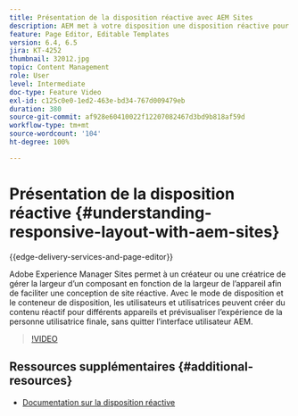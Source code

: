 ```yaml
---
title: Présentation de la disposition réactive avec AEM Sites
description: AEM met à votre disposition une disposition réactive pour vos pages à l’aide du composant conteneur de disposition. Avec la disposition réactive, les créateurs et créatrices de contenu peuvent créer du contenu réactif pour différents appareils et prévisualiser l’expérience de la personne utilisatrice finale dans AEM.
feature: Page Editor, Editable Templates
version: 6.4, 6.5
jira: KT-4252
thumbnail: 32012.jpg
topic: Content Management
role: User
level: Intermediate
doc-type: Feature Video
exl-id: c125c0e0-1ed2-463e-bd34-767d009479eb
duration: 380
source-git-commit: af928e60410022f12207082467d3bd9b818af59d
workflow-type: tm+mt
source-wordcount: '104'
ht-degree: 100%

---
```


# Présentation de la disposition réactive {#understanding-responsive-layout-with-aem-sites}

{{edge-delivery-services-and-page-editor}}

Adobe Experience Manager Sites permet à un créateur ou une créatrice de gérer la largeur d’un composant en fonction de la largeur de l’appareil afin de faciliter une conception de site réactive. Avec le mode de disposition et le conteneur de disposition, les utilisateurs et utilisatrices peuvent créer du contenu réactif pour différents appareils et prévisualiser l’expérience de la personne utilisatrice finale, sans quitter l’interface utilisateur AEM.

>[!VIDEO](https://video.tv.adobe.com/v/32012?quality=12&learn=on)

## Ressources supplémentaires {#additional-resources}

* [Documentation sur la disposition réactive](https://experienceleague.adobe.com/docs/experience-manager-65/authoring/siteandpage/responsive-layout.html?lang=fr)

